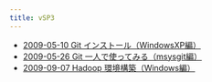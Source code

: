 ```yaml
---
title: vSP3
---
```



- [2009-05-10 Git インストール（WindowsXP編）](./../../../../../d/2009/05/10/Git_インストール（WindowsXP編）.md)
- [2009-05-26 Git 一人で使ってみる（msysgit編）](./../../../../../d/2009/05/26/Git_一人で使ってみる（msysgit編）.md)
- [2009-09-07 Hadoop 環境構築（Windows編）](./../../../../../d/2009/09/07/Hadoop_環境構築（Windows編）.md)




